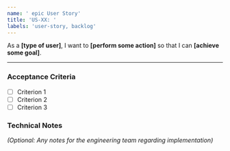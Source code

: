 ```yaml
---
name: ' epic User Story'
title: 'US-XX: '
labels: 'user-story, backlog'
---
```


As a **[type of user]**, I want to **[perform some action]** so that I can **[achieve some goal]**.

---
### Acceptance Criteria
- [ ] Criterion 1
- [ ] Criterion 2
- [ ] Criterion 3

### Technical Notes
*(Optional: Any notes for the engineering team regarding implementation)*
